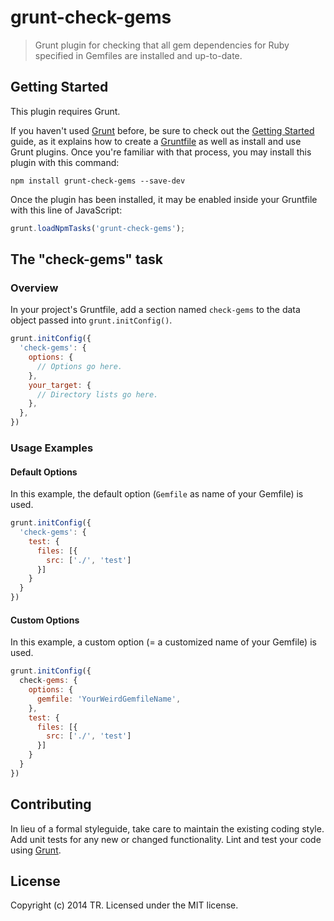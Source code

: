 # grunt-check-gems

> Grunt plugin for checking that all gem dependencies for Ruby specified in Gemfiles are installed and up-to-date.

## Getting Started

This plugin requires Grunt.

If you haven't used [Grunt](http://gruntjs.com/) before, be sure to check out the [Getting Started](http://gruntjs.com/getting-started) guide, as it explains how to create a [Gruntfile](http://gruntjs.com/sample-gruntfile) as well as install and use Grunt plugins. Once you're familiar with that process, you may install this plugin with this command:

```shell
npm install grunt-check-gems --save-dev
```

Once the plugin has been installed, it may be enabled inside your Gruntfile with this line of JavaScript:

```js
grunt.loadNpmTasks('grunt-check-gems');
```

## The "check-gems" task

### Overview

In your project's Gruntfile, add a section named `check-gems` to the data object passed into `grunt.initConfig()`.

```js
grunt.initConfig({
  'check-gems': {
    options: {
      // Options go here.
    },
    your_target: {
      // Directory lists go here.
    },
  },
})
```

### Usage Examples

#### Default Options

In this example, the default option (`Gemfile` as name of your Gemfile) is used.

```js
grunt.initConfig({
  'check-gems': {
    test: {
      files: [{
        src: ['./', 'test']
      }]
    }
  }
})
```

#### Custom Options

In this example, a custom option (= a customized name of your Gemfile) is used.

```js
grunt.initConfig({
  check-gems: {
    options: {
      gemfile: 'YourWeirdGemfileName',
    },
    test: {
      files: [{
        src: ['./', 'test']
      }]
    }
  }
})
```

## Contributing

In lieu of a formal styleguide, take care to maintain the existing coding style. Add unit tests for any new or changed functionality. Lint and test your code using [Grunt](http://gruntjs.com/).

## License

Copyright (c) 2014 TR. Licensed under the MIT license.
